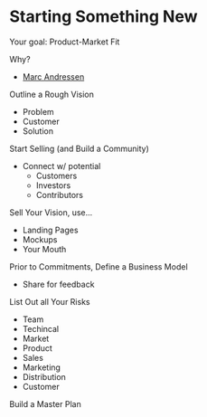 # Starting Something New
Your goal: Product-Market Fit

Why?
- [Marc Andressen](https://pmarchive.com/guide_to_startups_part4.html)

Outline a Rough Vision
- Problem
- Customer
- Solution

Start Selling (and Build a Community)
- Connect w/ potential
    + Customers
    + Investors
    + Contributors

Sell Your Vision, use...
- Landing Pages
- Mockups
- Your Mouth

Prior to Commitments, Define a Business Model
- Share for feedback

List Out all Your Risks
- Team
- Techincal
- Market
- Product
- Sales
- Marketing
- Distribution
- Customer

Build a Master Plan

